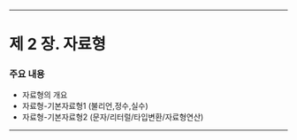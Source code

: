 ------
# 제 2 장. 자료형

### 주요 내용
  * 자료형의 개요
  * 자료형-기본자료형1 (불리언,정수,실수)
  * 자료형-기본자료형2 (문자/리터럴/타입변환/자료형연산)
  
-----
